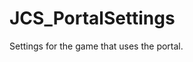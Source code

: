 <!--
   - $File: JCS_PortalSettings.html $
   - $Date: 2018-10-01 02:55:38 $
   - $Revision: $
   - $Creator: Jen-Chieh Shen $
   - $Notice: See LICENSE.txt for modification and distribution information
   -                   Copyright © 2018 by Shen, Jen-Chieh $
-->


<div id="content-header">
  <h1>JCS_PortalSettings</h1>
</div>

<p>
  Settings for the game that uses the portal.
</p>
